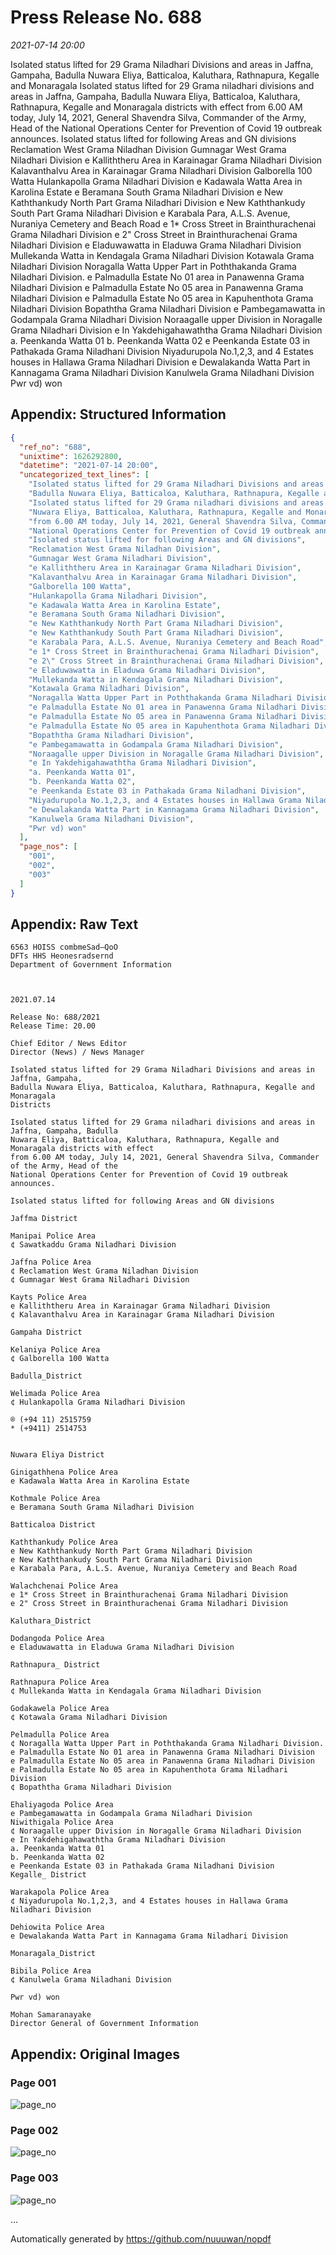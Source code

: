 
# Press Release No. 688
*2021-07-14 20:00*


Isolated status lifted for 29 Grama Niladhari Divisions and areas in Jaffna, Gampaha,
Badulla Nuwara Eliya, Batticaloa, Kaluthara, Rathnapura, Kegalle and Monaragala
Isolated status lifted for 29 Grama niladhari divisions and areas in Jaffna, Gampaha, Badulla
Nuwara Eliya, Batticaloa, Kaluthara, Rathnapura, Kegalle and Monaragala districts with effect
from 6.00 AM today, July 14, 2021, General Shavendra Silva, Commander of the Army, Head of the
National Operations Center for Prevention of Covid 19 outbreak announces.
Isolated status lifted for following Areas and GN divisions
Reclamation West Grama Niladhan Division
Gumnagar West Grama Niladhari Division
e Kalliththeru Area in Karainagar Grama Niladhari Division
Kalavanthalvu Area in Karainagar Grama Niladhari Division
Galborella 100 Watta
Hulankapolla Grama Niladhari Division
e Kadawala Watta Area in Karolina Estate
e Beramana South Grama Niladhari Division
e New Kaththankudy North Part Grama Niladhari Division
e New Kaththankudy South Part Grama Niladhari Division
e Karabala Para, A.L.S. Avenue, Nuraniya Cemetery and Beach Road
e 1* Cross Street in Brainthurachenai Grama Niladhari Division
e 2" Cross Street in Brainthurachenai Grama Niladhari Division
e Eladuwawatta in Eladuwa Grama Niladhari Division
Mullekanda Watta in Kendagala Grama Niladhari Division
Kotawala Grama Niladhari Division
Noragalla Watta Upper Part in Poththakanda Grama Niladhari Division.
e Palmadulla Estate No 01 area in Panawenna Grama Niladhari Division
e Palmadulla Estate No 05 area in Panawenna Grama Niladhari Division
e Palmadulla Estate No 05 area in Kapuhenthota Grama Niladhari Division
Bopaththa Grama Niladhari Division
e Pambegamawatta in Godampala Grama Niladhari Division
Noraagalle upper Division in Noragalle Grama Niladhari Division
e In Yakdehigahawaththa Grama Niladhari Division
a. Peenkanda Watta 01
b. Peenkanda Watta 02
e Peenkanda Estate 03 in Pathakada Grama Niladhani Division
Niyadurupola No.1,2,3, and 4 Estates houses in Hallawa Grama Niladhari Division
e Dewalakanda Watta Part in Kannagama Grama Niladhari Division
Kanulwela Grama Niladhani Division
Pwr vd) won

## Appendix: Structured Information
```json
{
  "ref_no": "688",
  "unixtime": 1626292800,
  "datetime": "2021-07-14 20:00",
  "uncategorized_text_lines": [
    "Isolated status lifted for 29 Grama Niladhari Divisions and areas in Jaffna, Gampaha,",
    "Badulla Nuwara Eliya, Batticaloa, Kaluthara, Rathnapura, Kegalle and Monaragala",
    "Isolated status lifted for 29 Grama niladhari divisions and areas in Jaffna, Gampaha, Badulla",
    "Nuwara Eliya, Batticaloa, Kaluthara, Rathnapura, Kegalle and Monaragala districts with effect",
    "from 6.00 AM today, July 14, 2021, General Shavendra Silva, Commander of the Army, Head of the",
    "National Operations Center for Prevention of Covid 19 outbreak announces.",
    "Isolated status lifted for following Areas and GN divisions",
    "Reclamation West Grama Niladhan Division",
    "Gumnagar West Grama Niladhari Division",
    "e Kalliththeru Area in Karainagar Grama Niladhari Division",
    "Kalavanthalvu Area in Karainagar Grama Niladhari Division",
    "Galborella 100 Watta",
    "Hulankapolla Grama Niladhari Division",
    "e Kadawala Watta Area in Karolina Estate",
    "e Beramana South Grama Niladhari Division",
    "e New Kaththankudy North Part Grama Niladhari Division",
    "e New Kaththankudy South Part Grama Niladhari Division",
    "e Karabala Para, A.L.S. Avenue, Nuraniya Cemetery and Beach Road",
    "e 1* Cross Street in Brainthurachenai Grama Niladhari Division",
    "e 2\" Cross Street in Brainthurachenai Grama Niladhari Division",
    "e Eladuwawatta in Eladuwa Grama Niladhari Division",
    "Mullekanda Watta in Kendagala Grama Niladhari Division",
    "Kotawala Grama Niladhari Division",
    "Noragalla Watta Upper Part in Poththakanda Grama Niladhari Division.",
    "e Palmadulla Estate No 01 area in Panawenna Grama Niladhari Division",
    "e Palmadulla Estate No 05 area in Panawenna Grama Niladhari Division",
    "e Palmadulla Estate No 05 area in Kapuhenthota Grama Niladhari Division",
    "Bopaththa Grama Niladhari Division",
    "e Pambegamawatta in Godampala Grama Niladhari Division",
    "Noraagalle upper Division in Noragalle Grama Niladhari Division",
    "e In Yakdehigahawaththa Grama Niladhari Division",
    "a. Peenkanda Watta 01",
    "b. Peenkanda Watta 02",
    "e Peenkanda Estate 03 in Pathakada Grama Niladhani Division",
    "Niyadurupola No.1,2,3, and 4 Estates houses in Hallawa Grama Niladhari Division",
    "e Dewalakanda Watta Part in Kannagama Grama Niladhari Division",
    "Kanulwela Grama Niladhani Division",
    "Pwr vd) won"
  ],
  "page_nos": [
    "001",
    "002",
    "003"
  ]
}
```

## Appendix: Raw Text
```text
6563 HOISS combmeSad—QoO
DFTs HHS Heonesradsernd
Department of Government Information

 

2021.07.14

Release No: 688/2021
Release Time: 20.00

Chief Editor / News Editor
Director (News) / News Manager

Isolated status lifted for 29 Grama Niladhari Divisions and areas in Jaffna, Gampaha,
Badulla Nuwara Eliya, Batticaloa, Kaluthara, Rathnapura, Kegalle and Monaragala
Districts

Isolated status lifted for 29 Grama niladhari divisions and areas in Jaffna, Gampaha, Badulla
Nuwara Eliya, Batticaloa, Kaluthara, Rathnapura, Kegalle and Monaragala districts with effect
from 6.00 AM today, July 14, 2021, General Shavendra Silva, Commander of the Army, Head of the
National Operations Center for Prevention of Covid 19 outbreak announces.

Isolated status lifted for following Areas and GN divisions

Jaffma District

Manipai Police Area
¢ Sawatkaddu Grama Niladhari Division

Jaffna Police Area
¢ Reclamation West Grama Niladhan Division
¢ Gumnagar West Grama Niladhari Division

Kayts Police Area
e Kalliththeru Area in Karainagar Grama Niladhari Division
¢ Kalavanthalvu Area in Karainagar Grama Niladhari Division

Gampaha District

Kelaniya Police Area
¢ Galborella 100 Watta

Badulla_District

Welimada Police Area
¢ Hulankapolla Grama Niladhari Division

® (+94 11) 2515759
* (+9411) 2514753

 
Nuwara Eliya District

Ginigathhena Police Area
e Kadawala Watta Area in Karolina Estate

Kothmale Police Area
e Beramana South Grama Niladhari Division

Batticaloa District

Kaththankudy Police Area
e New Kaththankudy North Part Grama Niladhari Division
e New Kaththankudy South Part Grama Niladhari Division
e Karabala Para, A.L.S. Avenue, Nuraniya Cemetery and Beach Road

Walachchenai Police Area
e 1* Cross Street in Brainthurachenai Grama Niladhari Division
e 2" Cross Street in Brainthurachenai Grama Niladhari Division

Kaluthara_District

Dodangoda Police Area
e Eladuwawatta in Eladuwa Grama Niladhari Division

Rathnapura_ District

Rathnapura Police Area
¢ Mullekanda Watta in Kendagala Grama Niladhari Division

Godakawela Police Area
¢ Kotawala Grama Niladhari Division

Pelmadulla Police Area
¢ Noragalla Watta Upper Part in Poththakanda Grama Niladhari Division.
e Palmadulla Estate No 01 area in Panawenna Grama Niladhari Division
e Palmadulla Estate No 05 area in Panawenna Grama Niladhari Division
e Palmadulla Estate No 05 area in Kapuhenthota Grama Niladhari Division
¢ Bopaththa Grama Niladhari Division

Ehaliyagoda Police Area
e Pambegamawatta in Godampala Grama Niladhari Division
Niwithigala Police Area
¢ Noraagalle upper Division in Noragalle Grama Niladhari Division
e In Yakdehigahawaththa Grama Niladhari Division
a. Peenkanda Watta 01
b. Peenkanda Watta 02
e Peenkanda Estate 03 in Pathakada Grama Niladhani Division
Kegalle_ District

Warakapola Police Area
¢ Niyadurupola No.1,2,3, and 4 Estates houses in Hallawa Grama Niladhari Division

Dehiowita Police Area
e Dewalakanda Watta Part in Kannagama Grama Niladhari Division

Monaragala_District

Bibila Police Area
¢ Kanulwela Grama Niladhani Division

Pwr vd) won

Mohan Samaranayake
Director General of Government Information

```

## Appendix: Original Images

### Page 001

![page_no](https://raw.githubusercontent.com/nuuuwan/nopdf_data/main/nopdf.dgigovlk.ref688.page001.jpeg)
        

### Page 002

![page_no](https://raw.githubusercontent.com/nuuuwan/nopdf_data/main/nopdf.dgigovlk.ref688.page002.jpeg)
        

### Page 003

![page_no](https://raw.githubusercontent.com/nuuuwan/nopdf_data/main/nopdf.dgigovlk.ref688.page003.jpeg)
        

...

Automatically generated by https://github.com/nuuuwan/nopdf

    
    